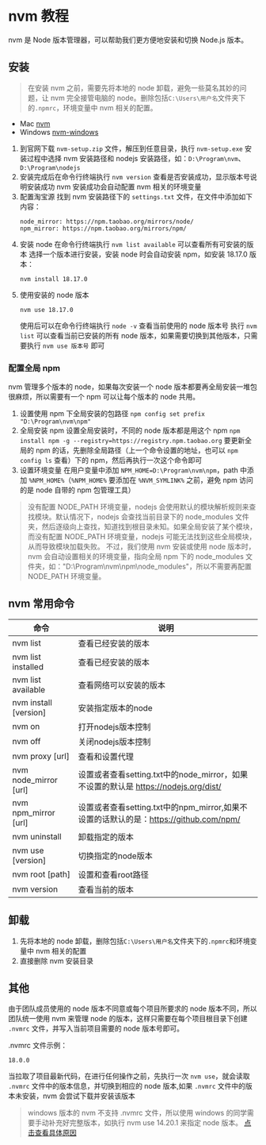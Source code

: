 # nvm 教程

nvm 是 Node 版本管理器，可以帮助我们更方便地安装和切换 Node.js 版本。

## 安装

> 在安装 nvm 之前，需要先将本地的 node 卸载，避免一些莫名其妙的问题，让 nvm 完全接管电脑的 node。删除包括`C:\Users\用户名`文件夹下的`.npmrc`，环境变量中 nvm 相关的配置。

- Mac  [nvm](https://github.com/nvm-sh/nvm)
- Windows [nvm-windows](https://github.com/coreybutler/nvm-windows/releases)

1. 到官网下载 `nvm-setup.zip` 文件，解压到任意目录，执行 `nvm-setup.exe`
    安装过程中选择 nvm 安装路径和 nodejs 安装路径，如：`D:\Program\nvm`、`D:\Program\nodejs`
2. 安装完成后在命令行终端执行 `nvm version` 查看是否安装成功，显示版本号说明安装成功
    nvm 安装成功会自动配置 nvm 相关的环境变量
3. 配置淘宝源
    找到 nvm 安装路径下的 `settings.txt` 文件，在文件中添加如下内容：
    ```
    node_mirror: https://npm.taobao.org/mirrors/node/
    npm_mirror: https://npm.taobao.org/mirrors/npm/
    ```
4. 安装 node
    在命令行终端执行 `nvm list available` 可以查看所有可安装的版本
    选择一个版本进行安装，安装 node 时会自动安装 npm，如安装 18.17.0 版本：
    ```
    nvm install 18.17.0
    ```
5. 使用安装的 node 版本
    ```
    nvm use 18.17.0
    ```
    使用后可以在命令行终端执行 `node -v` 查看当前使用的 node 版本号
    执行 `nvm list` 可以查看当前已安装的所有 node 版本，如果需要切换到其他版本，只需要执行 `nvm use 版本号` 即可

### 配置全局 npm

nvm 管理多个版本的 node，如果每次安装一个 node 版本都要再全局安装一堆包很麻烦，所以需要有一个 npm 可以让每个版本的 node 共用。

1. 设置使用 npm 下全局安装的包路径
    `npm config set prefix "D:\Program\nvm\npm"`
2. 全局安装 npm
    设置全局安装时，不同的 node 版本都是用这个 npm
    `npm install npm -g --registry=https://registry.npm.taobao.org`
    要更新全局的 npm 的话，先删除全局路径（上一个命令设置的地址，也可以 `npm config ls` 查看）下的 npm，然后再执行一次这个命令即可
3. 设置环境变量
    在用户变量中添加 `NPM_HOME=D:\Program\nvm\npm`，path 中添加 `%NPM_HOME%`（`%NPM_HOME%` 要添加在 `%NVM_SYMLINK%` 之前，避免 npm 访问的是 node 自带的 npm 包管理工具）

> 没有配置 NODE_PATH 环境变量，nodejs 会使用默认的模块解析规则来查找模块。默认情况下，nodejs 会查找当前目录下的 node_modules 文件夹，然后逐级向上查找，知道找到根目录未知。如果全局安装了某个模块，而没有配置 NODE_PATH 环境变量，nodejs 可能无法找到这些全局模块，从而导致模块加载失败。
不过，我们使用 nvm 安装或使用 node 版本时，nvm 会自动设置相关的环境变量，指向全局 npm 下的 node_modules 文件夹，如："D:\Program\nvm\npm\node_modules"，所以不需要再配置 NODE_PATH 环境变量。


## nvm 常用命令

| 命令	| 说明 |
| --- | --- |
| nvm list |	查看已经安装的版本 |
| nvm list installed |	查看已经安装的版本 |
| nvm list available |	查看网络可以安装的版本 |
| nvm install [version] |	安装指定版本的node |
| nvm on |	打开nodejs版本控制 |
| nvm off |	关闭nodejs版本控制 |
| nvm proxy [url] |	查看和设置代理 |
| nvm node_mirror [url] |	设置或者查看setting.txt中的node_mirror，如果不设置的默认是 https://nodejs.org/dist/ |
| nvm npm_mirror [url] |	设置或者查看setting.txt中的npm_mirror,如果不设置的话默认的是：https://github.com/npm/| npm/archive/. |
| nvm uninstall |	卸载指定的版本 |
| nvm use [version] |	切换指定的node版本 |
| nvm root [path] |	设置和查看root路径 |
| nvm version |	查看当前的版本 |

## 卸载

1. 先将本地的 node 卸载，删除包括`C:\Users\用户名`文件夹下的`.npmrc`和环境变量中 nvm 相关的配置
2. 直接删除 nvm 安装目录

## 其他

由于团队成员使用的 node 版本不同意或每个项目所要求的 node 版本不同，所以团队统一使用 nvm 来管理 node 的版本，这样只需要在每个项目根目录下创建 `.nvmrc` 文件，并写入当前项目需要的 node 版本号即可。

.nvmrc 文件示例：
```
18.0.0
```

当拉取了项目最新代码，在进行任何操作之前，先执行一次 `nvm use`，就会读取 `.nvmrc` 文件中的版本信息，并切换到相应的 node 版本,如果 `.nvmrc` 文件中的版本未安装，nvm 会尝试下载并安装该版本

> windows 版本的 nvm 不支持 .nvmrc 文件，所以使用 windows 的同学需要手动补充好完整版本，如执行 nvm use 14.20.1 来指定 node 版本。
[点击查看具体原因](https://github.com/coreybutler/nvm-windows/wiki/Common-Issues#why-isnt-nvmrc-supported-why-arent-some-nvm-for-macoslinux-features-supported)

